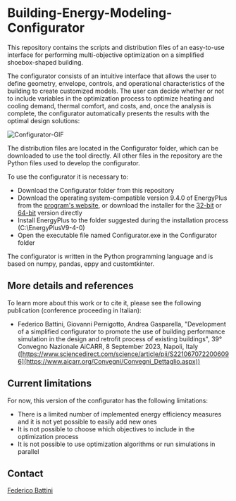# Building-Energy-Modeling-Configurator
This repository contains the scripts and distribution files of an easy-to-use interface for performing multi-objective optimization on a simplified shoebox-shaped building. 

The configurator consists of an intuitive interface that allows the user to define geometry, envelope, controls, and operational characteristics of the building to create customized models. The user can decide whether or not to include variables in the optimization process to optimize heating and cooling demand, thermal comfort, and costs, and, once the analysis is complete, the configurator automatically presents the results with the optimal design solutions:

![Configurator-GIF](https://github.com/fbattini/Building-Energy-Modeling-Configurator/assets/71373172/764c4435-da1a-4f52-ba9e-3052162a8fe7)

The distribution files are located in the Configurator folder, which can be downloaded to use the tool directly. All other files in the repository are the Python files used to develop the configurator.

To use the configurator it is necessary to:
- Download the Configurator folder from this repository
- Download the operating system-compatible version 9.4.0 of EnergyPlus from the [program's website](https://github.com/NREL/EnergyPlus/releases/tag/v9.4.0), or download the installer for the [32-bit](https://github.com/NREL/EnergyPlus/releases/download/v9.4.0/EnergyPlus-9.4.0-998c4b761e-Windows-i386.exe) or [64-bit](https://github.com/NREL/EnergyPlus/releases/download/v9.4.0/EnergyPlus-9.4.0-998c4b761e-Windows-x86_64.exe) version directly
- Install EnergyPlus to the folder suggested during the installation process (C:\EnergyPlusV9-4-0)
- Open the executable file named Configurator.exe in the Configurator folder

The configurator is written in the Python programming language and is based on numpy, pandas, eppy and customtkinter.

## More details and references
To learn more about this work or to cite it, please see the following publication (conference proceeding in Italian):
- Federico Battini, Giovanni Pernigotto, Andrea Gasparella, "Development of a simplified configurator to promote the use of building performance simulation in the design and retrofit process of existing buildings", 39° Convegno Nazionale AiCARR, 8 September 2023, Napoli, Italy ([https://www.sciencedirect.com/science/article/pii/S2210670722006096](https://www.aicarr.org/Convegni/Convegni_Dettaglio.aspx))

## Current limitations
For now, this version of the configurator has the following limitations:
- There is a limited number of implemented energy efficiency measures and it is not yet possible to easily add new ones
- It is not possible to choose which objectives to include in the optimization process
- It is not possible to use optimization algorithms or run simulations in parallel

## Contact
[Federico Battini](https://www.linkedin.com/in/federico-battini/)
